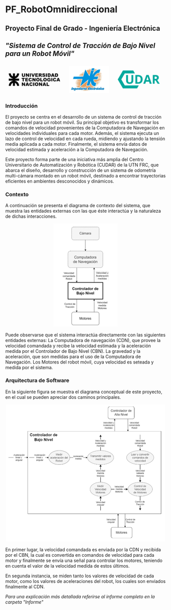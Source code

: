# PF_RobotOmnidireccional
## Proyecto Final de Grado - Ingeniería Electrónica
## _"Sistema de Control de Tracción de Bajo Nivel para un Robot Móvil"_


<div style="text-align: center;">
  <img src="Informe/logos.png" width="600" />
</div>

### Introducción
El proyecto se centra en el desarrollo de un sistema de control de tracción de bajo nivel para un robot móvil. Su principal objetivo es transformar los comandos de velocidad provenientes de la Computadora de Navegación en velocidades individuales para cada motor. Además, el sistema ejecuta un lazo de control de
velocidad en cada rueda, midiendo y ajustando la tensión media aplicada a cada motor. Finalmente, el sistema envía datos de velocidad estimada y aceleración a
la Computadora de Navegación. 

Este proyecto forma parte de una iniciativa más amplia del Centro Universitario
de Automatización y Robótica (CUDAR) de la UTN FRC, que abarca el diseño, desarrollo y construcción de un sistema de odometría multi-cámara montado en
un robot móvil, destinado a encontrar trayectorias eficientes en ambientes desconocidos y dinámicos.

### Contexto
A continuación se presenta el diagrama de contexto del sistema, que muestra
las entidades externas con las que éste interactúa y la naturaleza de dichas interacciones.

<div style="text-align: center;">
  <img src="Informe/contexto.png" width="200" />
</div>

Puede observarse que el sistema interactúa directamente con las siguientes entidades externas:
La Computadora de navegación (CDN), que provee la velocidad comandada y recibe la velocidad estimada y la aceleración medida por el Controlador de Bajo Nivel (CBN).
La gravedad y la aceleración, que son medidas para el uso de la Computadora de Navegación.
Los Motores del robot móvil, cuya velocidad es seteada y medida por el sistema.


### Arquitectura de Software

En la siguiente figura se muestra el diagrama conceptual de este proyecto, en el cual se pueden apreciar dos caminos principales.

<div style="text-align: center;">
  <img src="Informe/diagramaTareas.png" width="500" />
</div>


En primer lugar, la velocidad comandada es enviada por la CDN y recibida por el CBN, la cual es convertida en comandos de velocidad para cada motor y finalmente se envía una señal para controlar los motores, teniendo en cuenta el valor de la velocidad medida de estos últimos. 

En segunda instancia, se miden tanto los valores de velocidad de cada motor, como los valores de aceleraciones del robot, los cuales son enviados finalmente al CDN.


_Para una explicación más detallada referirse al informe completo en la carpeta "Informe"_
